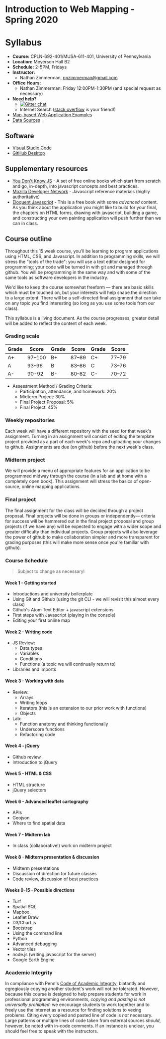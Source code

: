 # Introduction to Web Mapping - Spring 2020

# Syllabus

* **Course:**   CPLN-692-401/MUSA-611-401, University of Pennsylvania
* **Location:** Meyerson Hall B2
* **Schedule:** 2-5PM, Fridays
* **Instructor:**
    * Nathan Zimmerman, [npzimmerman@gmail.com](mailto:npzimmerman@gmail.com)
* **Office Hours:**
    * Nathan Zimmerman: Friday 12:00PM-1:30PM (and special request as necessary)
* **Need help?**
    * [![Gitter chat](https://badges.gitter.im/gitterHQ/gitter.png)](https://gitter.im/MUSA611-CPLN692-spring2020/community#)
    * Internet Search ([stack overflow](https://stackoverflow.com/) is your friend!)
* [Map-based Web Application Examples](./webmap-examples.md)
* [Data Sources](./datasources.md)

## Software
* [Visual Studio Code](https://code.visualstudio.com/)
* [GitHub Desktop](https://desktop.github.com/)

## Supplementary resources
* [You Don't Know JS](https://github.com/getify/You-Dont-Know-JS) - A
  set of free online books which start from scratch and go, in-depth,
  into javascript concepts and best practices.
* [Mozilla Developer
  Network](https://developer.mozilla.org/en-US/docs/Web/JavaScript) -
  Javascript reference materials (highly authoritative)
* [Eloquent Javascript](http://eloquentjavascript.net/) - This is a free
  book with some *advanced* content. As you think about the application
  you might like to build for your final, the chapters on HTML forms, drawing
  with javascript, building a game, and constructing your own painting
  application will push further than we can in class.

## Course outline
Throughout this 15 week course, you'll be learning to program
applications using HTML, CSS, and Javascript. In addition to programming
skills, we will stress the "tools of the trade": you will use a
text editor designed for programming; your code will be turned in
with git and managed through github. You will be programming in the same
way and with some of the same tools as software developers in the
industry.

We'd like to keep the course somewhat freeform — there are basic skills
which must be touched on, but your interests will help shape the direction
to a large extent. There will be a self-directed final assignment that can
take on any topic you find interesting (so long as you use some tools from
our class).

This syllabus is a living document. As the course progresses, greater detail
will be added to reflect the content of each week.

### Grading scale
| Grade | Score  | Grade | Score | Grade | Score |
|-------|--------|-------|-------|-------|-------|
| A+    | 97–100 | B+    | 87–89 | C+    | 77–79 |
| A     | 93–96  | B     | 83–86 | C     | 73–76 |
| A-    | 90-92  | B-    | 80–82 | C-    | 70–72 |

* Assessment Method / Grading Criteria:
    * Participation, attendance, and homework: 20%
    * Midterm Project: 30%
    * Final Project Proposal: 5%
    * Final Project:  45%

### Weekly repositories
Each week will have a different repository with the seed for that week's
assignment. Turning in an assignment will consist of editing the
template project provided as a part of each week's repo and uploading
your changes to github. Assignments are due (on github) before the next
week's class.

### Midterm project
We will provide a menu of appropriate features for an application to be
programmed midway through the course (in a lab and at home with a
completely open book). This assignment will stress the basics of open-source,
online mapping applications.

### Final project
The final assignment for the class will be decided through a project
proposal. Final projects will be done in groups or independently—
criteria for success will be hammered out in the final project proposal
and group projects (if we have any) will be expected to engage with a wider
scope and greater difficulty than individual projects. Group projects
will also leverage the power of github to make collaboration simpler and
more transparent for grading purposes (this will make more sense once
you're familiar with github).

### Course Schedule
> Subject to change as necessary!

#### Week 1 - Getting started
* Introductions and university boilerplate
* Using Git and Github (using the git CLI - we will revisit this almost every class)
* Github's Atom Text Editor + javascript extensions
* First steps with Javascript (playing in the console)
* Editing your first online map

#### Week 2 - Writing code
* JS Review:
    * Data types
    * Variables
    * Conditions
    * Functions (a topic we will continually return to)
* Libraries and imports

#### Week 3 - Working with data
* Review:
    * Arrays
    * Writing loops
    * Iterators (this is an extension to our prior work with functions)
    * Objects
* Lab:
    * Function anatomy and thinking functionally
    * Underscore functions
    * Refactoring code

#### Week 4 - jQuery
* Github review
* Introduction to jQuery

#### Week 5 - HTML & CSS

* HTML structure
* jQuery selectors

#### Week 6 - Advanced leaflet cartography
* APIs
* Geojson
* Where to find spatial data

#### Week 7 - Midterm lab
* In class (collaborative!) work on midterm project

#### Week 8 - Midterm presentation & discussion
* Midterm presentations
* Discussion of direction for future classes
* Code review, discussion of best practices

#### Weeks 9-15 - Possible directions
* Turf
* Spatial SQL
* Mapbox
* Leaflet Draw
* D3/Chart.js
* Bootstrap
* Using the command line
* Python
* Advanced debugging
* Vector tiles
* node.js (writing javascript for the server)
* Google Earth Engine

### Academic Integrity
In compliance with Penn's
[Code of Academic Integrity](http://www.upenn.edu/academicintegrity/ai_codeofacademicintegrity.html),
blatantly and egregiously copying another student's work will
not be tolerated. However, because this course is designed to
help prepare students for work in professional programming
environments, *copying and pasting is not universally prohibited*:
we encourage students to work together and to freely use the
internet as a resource for finding solutions to vexing problems. Citing
every copied and pasted line of code is *not* necessary. Large patterns
or multiple lines of code taken from external sources *should*, however,
be noted with in-code comments. If an instance is unclear, you should
feel free to speak with the instructors.


